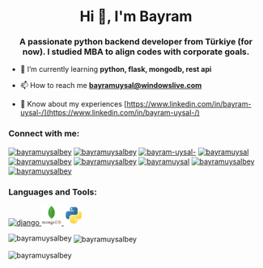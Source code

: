 <h1 align="center">Hi 👋, I'm Bayram</h1>
<h3 align="center">A passionate python backend developer from Türkiye (for now). I studied MBA to align codes with corporate goals.</h3>

- 🌱 I’m currently learning **python, flask, mongodb, rest api**

- 📫 How to reach me **bayramuysal@windowslive.com**

- 📄 Know about my experiences [https://www.linkedin.com/in/bayram-uysal-/](https://www.linkedin.com/in/bayram-uysal-/)

<h3 align="left">Connect with me:</h3>
<p align="left">
<a href="https://dev.to/bayramuysalbey" target="blank"><img align="center" src="https://raw.githubusercontent.com/rahuldkjain/github-profile-readme-generator/master/src/images/icons/Social/devto.svg" alt="bayramuysalbey" height="30" width="40" /></a>
<a href="https://twitter.com/bayramuysalbey" target="blank"><img align="center" src="https://raw.githubusercontent.com/rahuldkjain/github-profile-readme-generator/master/src/images/icons/Social/twitter.svg" alt="bayramuysalbey" height="30" width="40" /></a>
<a href="https://linkedin.com/in/bayram-uysal-" target="blank"><img align="center" src="https://raw.githubusercontent.com/rahuldkjain/github-profile-readme-generator/master/src/images/icons/Social/linked-in-alt.svg" alt="bayram-uysal-" height="30" width="40" /></a>
<a href="https://stackoverflow.com/users/bayramuysal" target="blank"><img align="center" src="https://raw.githubusercontent.com/rahuldkjain/github-profile-readme-generator/master/src/images/icons/Social/stack-overflow.svg" alt="bayramuysal" height="30" width="40" /></a>
<a href="https://kaggle.com/bayramuysalbey" target="blank"><img align="center" src="https://raw.githubusercontent.com/rahuldkjain/github-profile-readme-generator/master/src/images/icons/Social/kaggle.svg" alt="bayramuysalbey" height="30" width="40" /></a>
<a href="https://instagram.com/bayramuysalbey" target="blank"><img align="center" src="https://raw.githubusercontent.com/rahuldkjain/github-profile-readme-generator/master/src/images/icons/Social/instagram.svg" alt="bayramuysalbey" height="30" width="40" /></a>
<a href="https://www.hackerrank.com/bayramuysal" target="blank"><img align="center" src="https://raw.githubusercontent.com/rahuldkjain/github-profile-readme-generator/master/src/images/icons/Social/hackerrank.svg" alt="bayramuysal" height="30" width="40" /></a>
<a href="https://www.leetcode.com/bayramuysalbey" target="blank"><img align="center" src="https://raw.githubusercontent.com/rahuldkjain/github-profile-readme-generator/master/src/images/icons/Social/leet-code.svg" alt="bayramuysalbey" height="30" width="40" /></a>
<a href="https://discord.gg/bayramuysalbey" target="blank"><img align="center" src="https://raw.githubusercontent.com/rahuldkjain/github-profile-readme-generator/master/src/images/icons/Social/discord.svg" alt="bayramuysalbey" height="30" width="40" /></a>
</p>

<h3 align="left">Languages and Tools:</h3>
<p align="left"> <a href="https://www.djangoproject.com/" target="_blank" rel="noreferrer"> <img src="https://cdn.worldvectorlogo.com/logos/django.svg" alt="django" width="40" height="40"/> </a> <a href="https://www.mongodb.com/" target="_blank" rel="noreferrer"> <img src="https://raw.githubusercontent.com/devicons/devicon/master/icons/mongodb/mongodb-original-wordmark.svg" alt="mongodb" width="40" height="40"/> </a> <a href="https://www.python.org" target="_blank" rel="noreferrer"> <img src="https://raw.githubusercontent.com/devicons/devicon/master/icons/python/python-original.svg" alt="python" width="40" height="40"/> </a> </p>

<p><img align="left" src="https://github-readme-stats.vercel.app/api/top-langs?username=bayramuysalbey&show_icons=true&locale=en&layout=compact" alt="bayramuysalbey" /></p>

<p>&nbsp;<img align="center" src="https://github-readme-stats.vercel.app/api?username=bayramuysalbey&show_icons=true&locale=en" alt="bayramuysalbey" /></p>

<p><img align="center" src="https://github-readme-streak-stats.herokuapp.com/?user=bayramuysalbey&" alt="bayramuysalbey" /></p>

